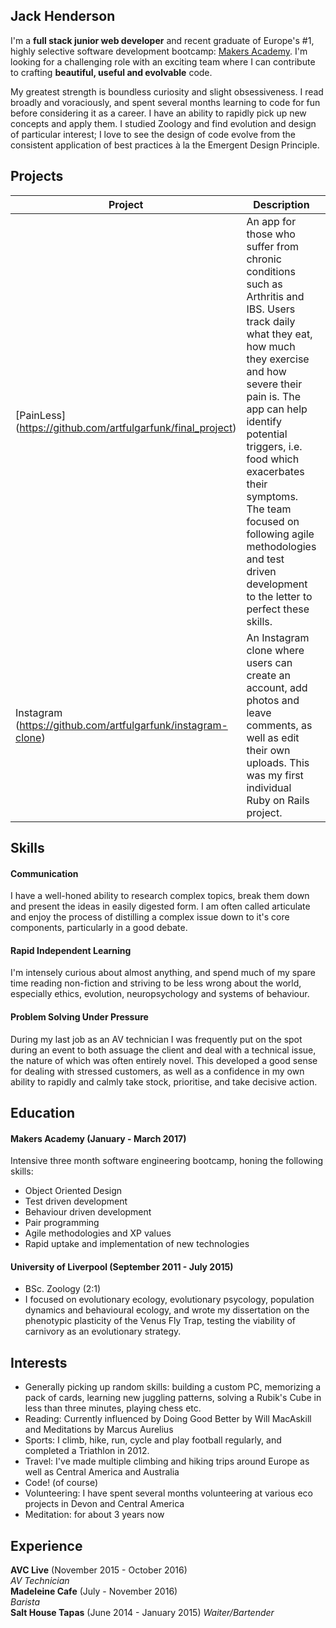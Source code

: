 ## Jack Henderson

I'm a **full stack junior web developer** and recent graduate of Europe's #1, highly selective software development bootcamp: [Makers Academy](http://makersacademy.com). I'm looking for a challenging role with an exciting team where I can contribute to crafting **beautiful, useful and evolvable** code.

My greatest strength is boundless curiosity and slight obsessiveness. I read broadly and voraciously, and spent several months learning to code for fun before considering it as a career. I have an ability to rapidly pick up new concepts and apply them. I studied Zoology and find evolution and design of particular interest; I love to see the design of code evolve from the consistent application of best practices à la the Emergent Design Principle.

## Projects

Project | Description | Technologies
------------ | ------------- | -------------
[PainLess] (https://github.com/artfulgarfunk/final_project)| An app for those who suffer from chronic conditions such as Arthritis and IBS. Users track daily what they eat, how much they exercise and how severe their pain is. The app can help identify potential triggers, i.e. food which exacerbates their symptoms. The team focused on following agile methodologies and test driven development to the letter to perfect these skills. | Ruby on Rails, PostgreSQL, Javascript, Chart JS, Capybara, Cucumber, Devise, Rspec, Haml, HTML, CSS
Instagram (https://github.com/artfulgarfunk/instagram-clone)| An Instagram clone where users can create an account, add photos and leave comments, as well as edit their own uploads. This was my first individual Ruby on Rails project. |Ruby on Rails, PostgreSQL, Capybara, Devise, Rspec, Haml, HTML, CSS

## Skills

#### Communication
I have a well-honed ability to research complex topics, break them down and present the ideas in easily digested form. I am often called articulate and enjoy the process of distilling a complex issue down to it's core components, particularly in a good debate.

#### Rapid Independent Learning
I'm intensely curious about almost anything, and spend much of my spare time reading non-fiction and striving to be less wrong about the world, especially ethics, evolution, neuropsychology and systems of behaviour.

#### Problem Solving Under Pressure
During my last job as an AV technician I was frequently put on the spot during an event to both assuage the client and deal with a technical issue, the nature of which was often entirely novel. This developed a good sense for dealing with stressed customers, as well as a confidence in my own ability to rapidly and calmly take stock, prioritise, and take decisive action.

## Education

#### Makers Academy (January - March 2017)
Intensive three month software engineering bootcamp, honing the following skills:

- Object Oriented Design
- Test driven development
- Behaviour driven development
- Pair programming
- Agile methodologies and XP values
- Rapid uptake and implementation of new technologies

#### University of Liverpool (September 2011 - July 2015)

- BSc. Zoology (2:1)
- I focused on evolutionary ecology, evolutionary psycology, population dynamics and behavioural ecology, and wrote my dissertation on the phenotypic plasticity of the Venus Fly Trap, testing the viability of carnivory as an evolutionary strategy.

## Interests
- Generally picking up random skills: building a custom PC, memorizing a pack of cards, learning new juggling patterns, solving a Rubik's Cube in less than three minutes, playing chess etc.
- Reading: Currently influenced by Doing Good Better by Will MacAskill and Meditations by Marcus Aurelius
- Sports: I climb, hike, run, cycle and play football regularly, and completed a Triathlon in 2012.
- Travel: I've made multiple climbing and hiking trips around Europe as well as Central America and Australia
- Code! (of course)
- Volunteering: I have spent several months volunteering at various eco projects in Devon and Central America
- Meditation: for about 3 years now

## Experience

**AVC Live** (November 2015 - October 2016)    
*AV Technician*  
**Madeleine Cafe** (July - November 2016)   
*Barista*  
**Salt House Tapas** (June 2014 - January 2015)
*Waiter/Bartender*
